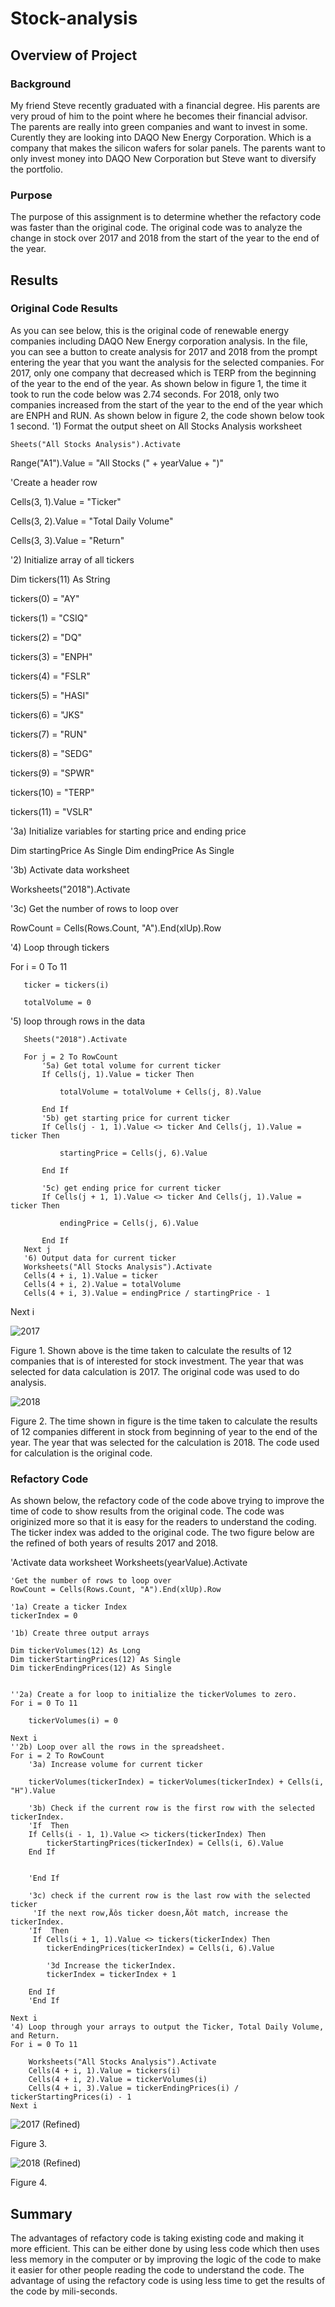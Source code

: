 # Stock-analysis
## Overview of Project
### Background
My friend Steve recently graduated with a financial degree. His parents are very proud of him to the point where he becomes their financial advisor. The parents are really into green companies and want to invest in some. Curently they are looking into DAQO New Energy Corporation. Which is a company that makes the silicon wafers for solar panels. The parents want to only invest money into DAQO New Corporation but Steve want to diversify the portfolio. 

### Purpose
The purpose of this assignment is to determine whether the refactory code was faster than the original code. The original code was to analyze the change in stock over 2017 and 2018 from the start of the year to the end of the year.  

## Results
### Original Code Results
As you can see below, this is the original code of renewable energy companies including DAQO New Energy corporation analysis. In the file, you can see a button to create analysis for 2017 and 2018 from the prompt entering the year that you want the analysis for the selected companies. For 2017, only one company that decreased which is TERP from the beginning of the year to the end of the year. As shown below in figure 1, the time it took to run the code below was 2.74 seconds. For 2018, only two companies increased from the start of the year to the end of the year which are ENPH and RUN. As shown below in figure 2, the code shown below took 1 second. 
   '1) Format the output sheet on All Stocks Analysis worksheet
   
    Sheets("All Stocks Analysis").Activate
    
   Range("A1").Value = "All Stocks (" + yearValue + ")"
   
   'Create a header row
   
   Cells(3, 1).Value = "Ticker"
   
   Cells(3, 2).Value = "Total Daily Volume"
   
   Cells(3, 3).Value = "Return"

   '2) Initialize array of all tickers
   
   Dim tickers(11) As String
   
   tickers(0) = "AY"
   
   tickers(1) = "CSIQ"
   
   tickers(2) = "DQ"
   
   tickers(3) = "ENPH"
   
   tickers(4) = "FSLR"
   
   tickers(5) = "HASI"
   
   tickers(6) = "JKS"
   
   tickers(7) = "RUN"
   
   tickers(8) = "SEDG"
   
   tickers(9) = "SPWR"
   
   tickers(10) = "TERP"
   
   tickers(11) = "VSLR"
   
  '3a) Initialize variables for starting price and ending price
  
   Dim startingPrice As Single
   Dim endingPrice As Single
   
   '3b) Activate data worksheet
   
   Worksheets("2018").Activate
   
   '3c) Get the number of rows to loop over
   
   RowCount = Cells(Rows.Count, "A").End(xlUp).Row

   '4) Loop through tickers
   
   For i = 0 To 11
   
       ticker = tickers(i)
       
       totalVolume = 0
       
   '5) loop through rows in the data
   
       Sheets("2018").Activate
       
       For j = 2 To RowCount
           '5a) Get total volume for current ticker
           If Cells(j, 1).Value = ticker Then

               totalVolume = totalVolume + Cells(j, 8).Value

           End If
           '5b) get starting price for current ticker
           If Cells(j - 1, 1).Value <> ticker And Cells(j, 1).Value = ticker Then

               startingPrice = Cells(j, 6).Value

           End If

           '5c) get ending price for current ticker
           If Cells(j + 1, 1).Value <> ticker And Cells(j, 1).Value = ticker Then

               endingPrice = Cells(j, 6).Value

           End If
       Next j
       '6) Output data for current ticker
       Worksheets("All Stocks Analysis").Activate
       Cells(4 + i, 1).Value = ticker
       Cells(4 + i, 2).Value = totalVolume
       Cells(4 + i, 3).Value = endingPrice / startingPrice - 1

   Next i
   
![2017](https://user-images.githubusercontent.com/110945895/188242256-76613e09-3735-4fd8-8fec-f2c7ddf15fc8.png)

Figure 1. Shown above is the time taken to calculate the results of 12 companies that is of interested for stock investment. The year that was selected for data calculation is 2017. The original code was used to do analysis. 

![2018](https://user-images.githubusercontent.com/110945895/188242280-29290c05-5b2c-49d8-b853-85eefe1df911.png)

Figure 2. The time shown in figure is the time taken to calculate the results of 12 companies different in stock from beginning of year to the end of the year. The year that was selected for the calculation is 2018. The code used for calculation is the original code. 

### Refactory Code
As shown below, the refactory code of the code above trying to improve the time of code to show results from the original code. The code was originized more so that it is easy for the readers to understand the coding. The ticker index was added to the original code. The two figure below are the refined of both years of results 2017 and 2018. 

'Activate data worksheet
    Worksheets(yearValue).Activate
    
    'Get the number of rows to loop over
    RowCount = Cells(Rows.Count, "A").End(xlUp).Row
    
    '1a) Create a ticker Index
    tickerIndex = 0

    '1b) Create three output arrays
    
    Dim tickerVolumes(12) As Long
    Dim tickerStartingPrices(12) As Single
    Dim tickerEndingPrices(12) As Single
    
    
    ''2a) Create a for loop to initialize the tickerVolumes to zero.
    For i = 0 To 11
    
        tickerVolumes(i) = 0
        
    Next i
    ''2b) Loop over all the rows in the spreadsheet.
    For i = 2 To RowCount
        '3a) Increase volume for current ticker
        
        tickerVolumes(tickerIndex) = tickerVolumes(tickerIndex) + Cells(i, "H").Value
        
        '3b) Check if the current row is the first row with the selected tickerIndex.
        'If  Then
        If Cells(i - 1, 1).Value <> tickers(tickerIndex) Then
            tickerStartingPrices(tickerIndex) = Cells(i, 6).Value
        End If
            
            
        'End If
        
        '3c) check if the current row is the last row with the selected ticker
         'If the next row‚Äôs ticker doesn‚Äôt match, increase the tickerIndex.
        'If  Then
         If Cells(i + 1, 1).Value <> tickers(tickerIndex) Then
            tickerEndingPrices(tickerIndex) = Cells(i, 6).Value

            '3d Increase the tickerIndex.
            tickerIndex = tickerIndex + 1
        
        End If
        'End If
    
    Next i
    '4) Loop through your arrays to output the Ticker, Total Daily Volume, and Return.
    For i = 0 To 11
        
        Worksheets("All Stocks Analysis").Activate
        Cells(4 + i, 1).Value = tickers(i)
        Cells(4 + i, 2).Value = tickerVolumes(i)
        Cells(4 + i, 3).Value = tickerEndingPrices(i) / tickerStartingPrices(i) - 1
    Next i

![2017 (Refined)](https://user-images.githubusercontent.com/110945895/188242270-90f14400-b9f5-4152-ba92-94901ec5a539.png)

Figure 3.

![2018 (Refined)](https://user-images.githubusercontent.com/110945895/188242297-49c3c676-f98b-49bd-97a7-c3696033b24d.png)

Figure 4. 

## Summary
The advantages of refactory code is taking existing code and making it more efficient. This can be either done by using less code which then uses less memory in the computer or by improving the logic of the code to make it easier for other people reading the code to understand the code. The advantage of using the refactory code is using less time to get the results of the code by mili-seconds. 
